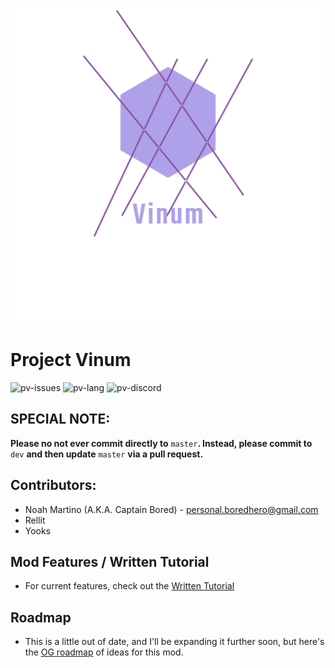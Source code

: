 ![pv-logo](https://raw.githubusercontent.com/boredhero/pv/master/src/main/resources/vinum_logo.png)

# Project Vinum

![pv-issues](https://img.shields.io/github/issues/boredhero/pv?color=purple&style=flat-square) ![pv-lang](https://img.shields.io/github/languages/top/boredhero/pv?style=flat-square) ![pv-discord](https://img.shields.io/discord/414088356524457984)

## SPECIAL NOTE:
**Please no not ever commit directly to** ```master```**. Instead, please commit to** ```dev``` **and then update** ```master``` **via a pull request.**

## Contributors:
* Noah Martino (A.K.A. Captain Bored) - personal.boredhero@gmail.com
* Rellit
* Yooks

## Mod Features / Written Tutorial
* For current features, check out the [Written Tutorial](https://github.com/boredhero/pv/blob/tutorials/src-tutorial/versions/alpha-0.1.0-mmdjam2020/alpha-0.1.0-mmdjam2020.md)

## Roadmap

* This is a little out of date, and I'll be expanding it further soon, but here's the [OG roadmap](https://github.com/boredhero/pv/blob/dev/ROADMAP.md) of ideas for this mod.